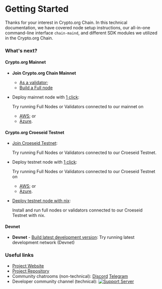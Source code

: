 # Getting Started

Thanks for your interest in Crypto.org Chain. In this technical documentation, we have covered node setup instructions, our all-in-one command-line interface `chain-maind`, and different SDK modules we utilized in the Crypto.org Chain.

### What's next?

#### Crypto.org Mainnet

* **Join Crypto.org Chain Mainnet**
  * [As a validator](../../crypto.org-chain-protocol/mainnet\_validator.md);
  * [Build a Full node](../../for-node-hosts/mainnet.md)
*   Deploy mainnet node with [1 click](aws-1click.md):

    Try running Full Nodes or Validators connected to our mainnet on

    * [AWS](aws-1click.md); or
    * [Azure](azure-1click.md).

#### Crypto.org Croeseid Testnet

*   [Join Croeseid Testnet](../../for-node-hosts/croeseid-testnet.md):

    Try running Full Nodes or Validators connected to our Croeseid Testnet.
*   Deploy testnet node with [1 click](aws-1click.md):

    Try running Full Nodes or Validators connected to our Croeseid Testnet on

    * [AWS](aws-1click.md); or
    * [Azure](azure-1click.md).
*   [Deploy testnet node with nix](../../for-node-hosts/croeseid-testnet-nix.md):

    Install and run full nodes or validators connected to our Croeseid Testnet with nix.

#### Devnet

* **Devnet** - [Build latest development version](../../for-node-hosts/local-devnet.md): Try running latest development network (Devnet)

### Useful links

* [Project Website](http://crypto.org/)
* [Project Repository](https://github.com/crypto-org-chain/chain-main)
* Community chatrooms (non-technical): [Discord](https://discord.gg/nsp9JTC) [Telegram](https://t.me/CryptoComOfficial)
* Developer community channel (technical): [![Support Server](https://img.shields.io/discord/783264383978569728.svg?color=7289da\&label=Crypto.org%C2%A0Chain%C2%A0=discord%C2%A0=flat-square)](https://discord.gg/pahqHz26q4)
